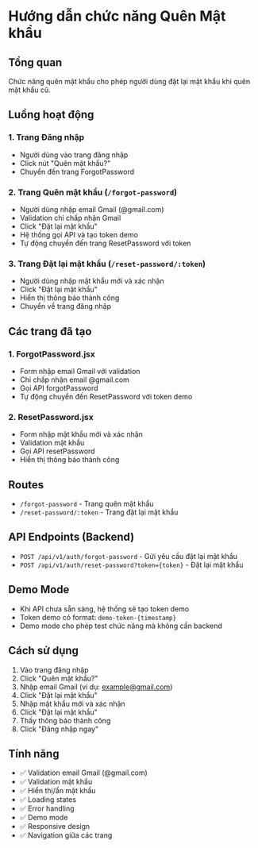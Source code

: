 # Hướng dẫn chức năng Quên Mật khẩu

## Tổng quan
Chức năng quên mật khẩu cho phép người dùng đặt lại mật khẩu khi quên mật khẩu cũ.

## Luồng hoạt động

### 1. Trang Đăng nhập
- Người dùng vào trang đăng nhập
- Click nút "Quên mật khẩu?"
- Chuyển đến trang ForgotPassword

### 2. Trang Quên mật khẩu (`/forgot-password`)
- Người dùng nhập email Gmail (@gmail.com)
- Validation chỉ chấp nhận Gmail
- Click "Đặt lại mật khẩu"
- Hệ thống gọi API và tạo token demo
- Tự động chuyển đến trang ResetPassword với token

### 3. Trang Đặt lại mật khẩu (`/reset-password/:token`)
- Người dùng nhập mật khẩu mới và xác nhận
- Click "Đặt lại mật khẩu"
- Hiển thị thông báo thành công
- Chuyển về trang đăng nhập

## Các trang đã tạo

### 1. ForgotPassword.jsx
- Form nhập email Gmail với validation
- Chỉ chấp nhận email @gmail.com
- Gọi API forgotPassword
- Tự động chuyển đến ResetPassword với token demo

### 2. ResetPassword.jsx
- Form nhập mật khẩu mới và xác nhận
- Validation mật khẩu
- Gọi API resetPassword
- Hiển thị thông báo thành công

## Routes
- `/forgot-password` - Trang quên mật khẩu
- `/reset-password/:token` - Trang đặt lại mật khẩu

## API Endpoints (Backend)
- `POST /api/v1/auth/forgot-password` - Gửi yêu cầu đặt lại mật khẩu
- `POST /api/v1/auth/reset-password?token={token}` - Đặt lại mật khẩu

## Demo Mode
- Khi API chưa sẵn sàng, hệ thống sẽ tạo token demo
- Token demo có format: `demo-token-{timestamp}`
- Demo mode cho phép test chức năng mà không cần backend

## Cách sử dụng

1. Vào trang đăng nhập
2. Click "Quên mật khẩu?"
3. Nhập email Gmail (ví dụ: example@gmail.com)
4. Click "Đặt lại mật khẩu"
5. Nhập mật khẩu mới và xác nhận
6. Click "Đặt lại mật khẩu"
7. Thấy thông báo thành công
8. Click "Đăng nhập ngay"

## Tính năng

- ✅ Validation email Gmail (@gmail.com)
- ✅ Validation mật khẩu
- ✅ Hiển thị/ẩn mật khẩu
- ✅ Loading states
- ✅ Error handling
- ✅ Demo mode
- ✅ Responsive design
- ✅ Navigation giữa các trang 